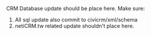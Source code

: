 CRM Database update should be place here.
Make sure:

1. All sql update also commit to civicrm/xml/schema
2. netiCRM.tw related update shouldn't place here.
